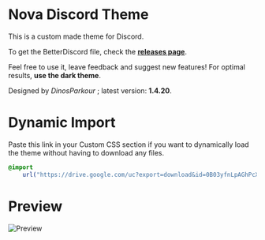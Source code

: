 # Nova Discord Theme
This is a custom made theme for Discord.

To get the BetterDiscord file, check the [**releases page**](https://github.com/DinosParkour/discord-theme/releases/latest).

Feel free to use it, leave feedback and suggest new features!
For optimal results, **use the dark theme**.

Designed by *DinosParkour* ; latest version: **1.4.20**.

# Dynamic Import
Paste this link in your Custom CSS section if you want to
dynamically load the theme without having to download any files.
```css
@import
    url("https://drive.google.com/uc?export=download&id=0B03yfnLpAGhPcXp3Uzg0MTZDZFU")
```

# Preview
![Preview](https://i.imgur.com/RW48vWc.jpg)